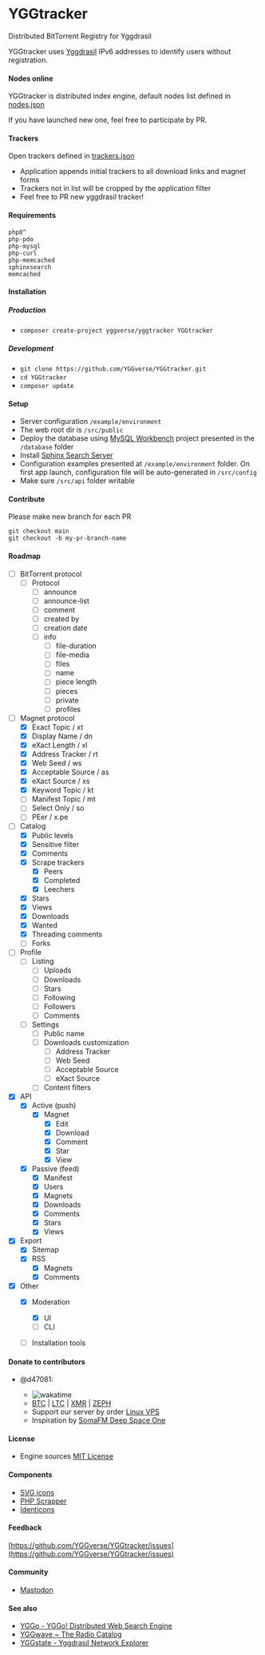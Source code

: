 # YGGtracker

Distributed BitTorrent Registry for Yggdrasil

YGGtracker uses [Yggdrasil](https://github.com/yggdrasil-network/yggdrasil-go) IPv6 addresses to identify users without registration.

#### Nodes online

YGGtracker is distributed index engine, default nodes list defined in [nodes.json](https://github.com/YGGverse/YGGtracker/blob/main/src/config/nodes.json)

If you have launched new one, feel free to participate by PR.

#### Trackers

Open trackers defined in [trackers.json](https://github.com/YGGverse/YGGtracker/blob/main/src/config/trackers.json)

* Application appends initial trackers to all download links and magnet forms
* Trackers not in list will be cropped by the application filter
* Feel free to PR new yggdrasil tracker!

#### Requirements

```
php8^
php-pdo
php-mysql
php-curl
php-memcached
sphinxsearch
memcached
```
#### Installation

##### Production

* `composer create-project yggverse/yggtracker YGGtracker`

##### Development

* `git clone https://github.com/YGGverse/YGGtracker.git`
* `cd YGGtracker`
* `composer update`

#### Setup
* Server configuration `/example/environment`
* The web root dir is `/src/public`
* Deploy the database using [MySQL Workbench](https://www.mysql.com/products/workbench) project presented in the `/database` folder
* Install [Sphinx Search Server](https://sphinxsearch.com)
* Configuration examples presented at `/example/environment` folder. On first app launch, configuration file will be auto-generated in `/src/config`
* Make sure `/src/api` folder writable

#### Contribute

Please make new branch for each PR

```
git checkout main
git checkout -b my-pr-branch-name
```

#### Roadmap

* [ ] BitTorrent protocol
  + [ ] Protocol
    + [ ] announce
    + [ ] announce-list
    + [ ] comment
    + [ ] created by
    + [ ] creation date
    + [ ] info
      + [ ] file-duration
      + [ ] file-media
      + [ ] files
      + [ ] name
      + [ ] piece length
      + [ ] pieces
      + [ ] private
      + [ ] profiles

* [ ] Magnet protocol
  + [x] Exact Topic / xt
  + [x] Display Name / dn
  + [x] eXact Length / xl
  + [x] Address Tracker / rt
  + [x] Web Seed / ws
  + [x] Acceptable Source / as
  + [x] eXact Source / xs
  + [x] Keyword Topic / kt
  + [ ] Manifest Topic / mt
  + [ ] Select Only / so
  + [ ] PEer / x.pe

* [ ] Catalog
    + [x] Public levels
    + [x] Sensitive filter
    + [x] Comments
    + [x] Scrape trackers
      + [x] Peers
      + [x] Completed
      + [x] Leechers
    + [x] Stars
    + [x] Views
    + [x] Downloads
    + [x] Wanted
    + [x] Threading comments
    + [ ] Forks

* [ ] Profile
  + [ ] Listing
    + [ ] Uploads
    + [ ] Downloads
    + [ ] Stars
    + [ ] Following
    + [ ] Followers
    + [ ] Comments
  + [ ] Settings
    + [ ] Public name
    + [ ] Downloads customization
      + [ ] Address Tracker
      + [ ] Web Seed
      + [ ] Acceptable Source
      + [ ] eXact Source
    + [ ] Content filters

* [x] API
  + [x] Active (push)
    + [x] Magnet
      + [x] Edit
      + [x] Download
      + [x] Comment
      + [x] Star
      + [x] View
  + [x] Passive (feed)
    + [x] Manifest
    + [x] Users
    + [x] Magnets
    + [x] Downloads
    + [x] Comments
    + [x] Stars
    + [x] Views

* [x] Export
  + [x] Sitemap
  + [x] RSS
    + [x] Magnets
    + [x] Comments

* [x] Other
  + [x] Moderation
    + [x] UI
    + [ ] CLI
  + [ ] Installation tools


#### Donate to contributors

* @d47081:

  + ![wakatime](https://wakatime.com/badge/user/0b7fe6c1-b091-4c98-b930-75cfee17c7a5/project/059ec567-2c65-4c65-a48e-51dcc366f1a0.svg)
  + [BTC](https://www.blockchain.com/explorer/addresses/btc/bc1qngdf2kwty6djjqpk0ynkpq9wmlrmtm7e0c534y) | [LTC](https://live.blockcypher.com/ltc/address/LUSiqzKsfB1vBLvpu515DZktG9ioKqLyj7) | [XMR](835gSR1Uvka19gnWPkU2pyRozZugRZSPHDuFL6YajaAqjEtMwSPr4jafM8idRuBWo7AWD3pwFQSYRMRW9XezqrK4BEXBgXE) | [ZEPH](ZEPHsADHXqnhfWhXrRcXnyBQMucE3NM7Ng5ZVB99XwA38PTnbjLKpCwcQVgoie8EJuWozKgBiTmDFW4iY7fNEgSEWyAy4dotqtX)
  + Support our server by order [Linux VPS](https://www.yourserver.se/portal/aff.php?aff=610)
  + Inspiration by [SomaFM Deep Space One](https://somafm.com/deepspaceone/)

#### License

* Engine sources [MIT License](https://github.com/YGGverse/YGGtracker/blob/main/LICENSE)

#### Components

* [SVG icons](https://icons.getbootstrap.com)
* [PHP Scrapper](https://github.com/medariox/scrapeer)
* [Identicons](https://github.com/dmester/jdenticon-php)

#### Feedback

[https://github.com/YGGverse/YGGtracker/issues](https://github.com/YGGverse/YGGtracker/issues)

#### Community

* [Mastodon](https://mastodon.social/@YGGverse)

#### See also

* [YGGo - YGGo! Distributed Web Search Engine ](https://github.com/YGGverse/YGGo)
* [YGGwave ~ The Radio Catalog](https://github.com/YGGverse/YGGwave)
* [YGGstate - Yggdrasil Network Explorer](https://github.com/YGGverse/YGGstate)
